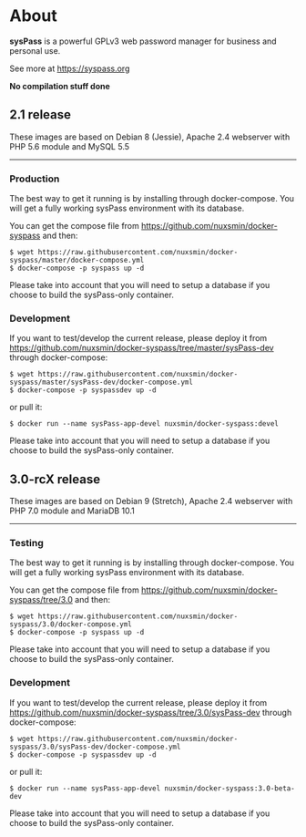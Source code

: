 # About

**sysPass** is a powerful GPLv3 web password manager for business and personal use.

See more at https://syspass.org

**No compilation stuff done**

## 2.1 release

These images are based on Debian 8 (Jessie), Apache 2.4 webserver with PHP 5.6 module and MySQL 5.5

---

### Production
The best way to get it running is by installing through docker-compose. You will get a fully working sysPass environment with its database.

You can get the compose file from https://github.com/nuxsmin/docker-syspass and then:

```
$ wget https://raw.githubusercontent.com/nuxsmin/docker-syspass/master/docker-compose.yml
$ docker-compose -p syspass up -d
```

Please take into account that you will need to setup a database if you choose to build the sysPass-only container.

### Development

If you want to test/develop the current release, please deploy it from https://github.com/nuxsmin/docker-syspass/tree/master/sysPass-dev through docker-compose:

```
$ wget https://raw.githubusercontent.com/nuxsmin/docker-syspass/master/sysPass-dev/docker-compose.yml
$ docker-compose -p syspassdev up -d
```

or pull it:

```
$ docker run --name sysPass-app-devel nuxsmin/docker-syspass:devel
```

Please take into account that you will need to setup a database if you choose to build the sysPass-only container.


## 3.0-rcX release

These images are based on Debian 9 (Stretch), Apache 2.4 webserver with PHP 7.0 module and MariaDB 10.1

---

### Testing
The best way to get it running is by installing through docker-compose. You will get a fully working sysPass environment with its database.

You can get the compose file from https://github.com/nuxsmin/docker-syspass/tree/3.0 and then:

```
$ wget https://raw.githubusercontent.com/nuxsmin/docker-syspass/3.0/docker-compose.yml
$ docker-compose -p syspass up -d
```

Please take into account that you will need to setup a database if you choose to build the sysPass-only container.

### Development

If you want to test/develop the current release, please deploy it from https://github.com/nuxsmin/docker-syspass/tree/3.0/sysPass-dev through docker-compose:

```
$ wget https://raw.githubusercontent.com/nuxsmin/docker-syspass/3.0/sysPass-dev/docker-compose.yml
$ docker-compose -p syspassdev up -d
```

or pull it:

```
$ docker run --name sysPass-app-devel nuxsmin/docker-syspass:3.0-beta-dev
```

Please take into account that you will need to setup a database if you choose to build the sysPass-only container.
